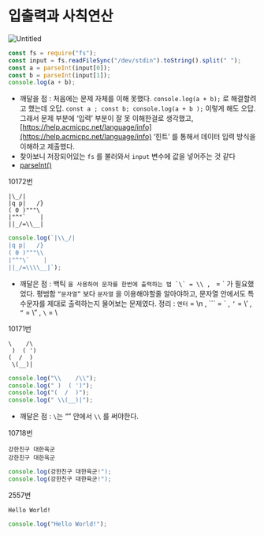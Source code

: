 # 입출력과 사칙연산

![Untitled](https://s3-us-west-2.amazonaws.com/secure.notion-static.com/7a296734-7298-43bd-b3b5-ccb5b11828fb/Untitled.png)

```jsx
const fs = require("fs");
const input = fs.readFileSync("/dev/stdin").toString().split(" ");
const a = parseInt(input[0]);
const b = parseInt(input[1]);
console.log(a + b);
```

- 깨달을 점 :
  처음에는 문제 자체를 이해 못했다. `console.log(a + b);` 로 해결할려고 했는데 오답.
  `const a ; const b; console.log(a + b );` 이렇게 해도 오답.
  그래서 문제 부분에 ‘입력’ 부분이 잘 못 이해한걸로 생각했고,
  [https://help.acmicpc.net/language/info](https://help.acmicpc.net/language/info) ‘힌트’ 를 통해서 데이터 입력 방식을 이해하고 제출했다.
- 찾아보니 저장되어있는 `fs` 를 불러와서 `input` 변수에 값을 넣어주는 것 같다
- [parseInt()](https://www.notion.so/parseInt-b4df77c6e5a648f4b96cbf7783c00c67)

10172번

```
|\_/|
|q p|   /}
( 0 )"""\
|"^"`    |
||_/=\\__|
```

```jsx
console.log(`|\\_/|
|q p|   /}
( 0 )"""\\
|"^"\`    |
||_/=\\\\__|`);
```

- 깨달은 점 :
  백틱 `` 을 사용하여 문자를 한번에 출력하는 법 `\` = \\ ,  `` = \` 가 필요했었다. 평범함 `“문자열”` 보다 `문자열` 을 이용해야할줄 알아야하고, 문자열 안에서도 특수문자를 제대로 출력하는지 물어보는 문제였다.
  정리 : `엔터` = \n , ``` = \` , `‘` = \’ , `“` = \” , `\` = \\

10171번

```
\    /\
 )  ( ')
(  /  )
 \(__)|
```

```jsx
console.log("\\    /\\");
console.log(" )  ( ')");
console.log("(  /  )");
console.log(" \\(__)|");
```

- 깨달은 점 : `\`는 “” 안에서 `\\` 를 써야한다.

10718번

```
강한친구 대한육군
강한친구 대한육군
```

```jsx
console.log(강한친구 대한육군!");
console.log(강한친구 대한육군!");
```

2557번

`Hello World!`

```jsx
console.log("Hello World!");
```
